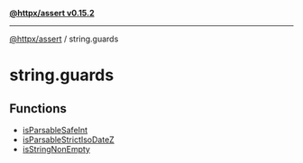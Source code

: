 [**@httpx/assert v0.15.2**](../README.md)

***

[@httpx/assert](../README.md) / string.guards

# string.guards

## Functions

- [isParsableSafeInt](functions/isParsableSafeInt.md)
- [isParsableStrictIsoDateZ](functions/isParsableStrictIsoDateZ.md)
- [isStringNonEmpty](functions/isStringNonEmpty.md)

